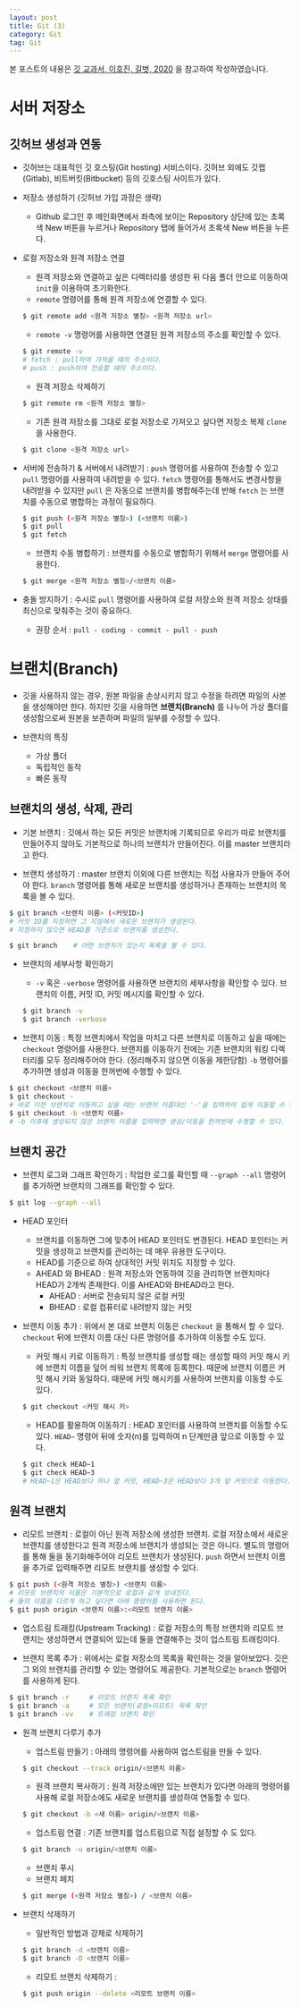 ```yaml
---
layout: post
title: Git (3)
category: Git
tag: Git
---
```




본 포스트의 내용은 [깃 교과서, 이호진, 길벗, 2020](http://www.yes24.com/Product/Goods/89522012) 을 참고하여 작성하였습니다.



# 서버 저장소

## 깃허브 생성과 연동

- 깃허브는 대표적인 깃 호스팅(Git hosting) 서비스이다. 깃허브 외에도 깃랩(Gitlab), 비트버킷(Bitbucket) 등의 깃호스팅 사이트가 있다.



- 저장소 생성하기 (깃허브 가입 과정은 생략)

  - Github 로그인 후 메인화면에서 좌측에 보이는 Repository 상단에 있는 초록색 New 버튼을 누르거나 Repository 탭에 들어가서 초록색 New 버튼을 누른다.



- 로컬 저장소와 원격 저장소 연결
  - 원격 저장소와 연결하고 싶은 디렉터리를 생성한 뒤 다음 폴더 안으로 이동하여 `init`을 이용하여 초기화한다. 
  - `remote` 명령어를 통해 원격 저장소에 연결할 수 있다.

  ```bash
  $ git remote add <원격 저장소 별칭> <원격 저장소 url>
  ```

  - `remote -v` 명령어를 사용하면 연결된 원격 저장소의 주소를 확인할 수 있다.

  ```bash
  $ git remote -v
  # fetch : pull하여 가져올 때의 주소이다.
  # push : push하여 전송할 때의 주소이다.
  ```

  - 원격 저장소 삭제하기

  ```bash
  $ git remote rm <원격 저장소 별칭>
  ```

  - 기존 원격 저장소를 그대로 로컬 저장소로 가져오고 싶다면 저장소 복제 `clone` 을 사용한다.

  ```bash
  $ git clone <원격 저장소 url>
  ```



- 서버에 전송하기 & 서버에서 내려받기 : `push` 명령어를 사용하여 전송할 수 있고 `pull` 명령어를 사용하여 내려받을 수 있다. `fetch` 명령어를 통해서도 변경사항을 내려받을 수 있지만 `pull` 은 자동으로 브랜치를 병합해주는데 반해 `fetch` 는 브랜치를 수동으로 병합하는 과정이 필요하다.

  ```bash
  $ git push (<원격 저장소 별칭>) (<브랜치 이름>)
  $ git pull
  $ git fetch
  ```

  - 브랜치 수동 병합하기 : 브랜치를 수동으로 병합하기 위해서 `merge` 명령어를 사용한다.

  ```bash
  $ git merge <원격 저장소 별칭>/<브랜치 이름>
  ```



- 충돌 방지하기 : 수시로 `pull` 명령어를 사용하여 로컬 저장소와 원격 저장소 상태를 최신으로 맞춰주는 것이 중요하다.
  - 권장 순서 : `pull - coding - commit - pull - push` 



# 브랜치(Branch)

- 깃을 사용하지 않는 경우, 원본 파일을 손상시키지 않고 수정을 하려면 파일의 사본을 생성해야만 한다. 하지만 깃을 사용하면 **브랜치(Branch)** 를 나누어 가상 폴더를 생성함으로써 원본을 보존하며 파일의 일부를 수정할 수 있다.



- 브랜치의 특징
  - 가상 폴더
  - 독립적인 동작
  - 빠른 동작



## 브랜치의 생성, 삭제, 관리

- 기본 브랜치 : 깃에서 하는 모든 커밋은 브랜치에 기록되므로 우리가 따로 브랜치를 만들어주지 않아도 기본적으로 하나의 브랜치가 만들어진다. 이를 master 브랜치라고 한다.



- 브랜치 생성하기 : master 브랜치 이외에 다른 브랜치는 직접 사용자가 만들어 주어야 한다. `branch` 명령어를 통해 새로운 브랜치를 생성하거나 존재하는 브랜치의 목록을 볼 수 있다.

```bash
$ git branch <브랜치 이름> (<커밋ID>)
# 커밋 ID를 지정하면 그 지점에서 새로운 브랜치가 생성된다.
# 지정하지 않으면 HEAD를 기준으로 브랜치를 생성한다.

$ git branch	# 어떤 브랜치가 있는지 목록을 볼 수 있다.
```



- 브랜치의 세부사항 확인하기

  - `-v` 혹은 `-verbose` 명령어를 사용하면 브랜치의 세부사항을 확인할 수 있다. 브랜치의 이름, 커밋 ID, 커밋 메시지를 확인할 수 있다. 

  ```bash
  $ git branch -v
  $ git branch -verbose
  ```

  

- 브랜치 이동 : 특정 브랜치에서 작업을 마치고 다른 브랜치로 이동하고 싶을 때에는 `checkout` 명령어를 사용한다. 브랜치를 이동하기 전에는 기존 브랜치의 워킹 디렉터리를 모두 정리해주어야 한다. (정리해주지 않으면 이동을 제한당함) `-b` 명령어를 추가하면 생성과 이동을 한꺼번에 수행할 수 있다. 

```bash
$ git checkout <브랜치 이름>
$ git checkout -
# 바로 이전 브랜치로 이동하고 싶을 때는 브랜치 이름대신 '-'을 입력하여 쉽게 이동할 수 있다.
$ git checkout -b <브랜치 이름>
# -b 이후에 생성되지 않은 브랜치 이름을 입력하면 생성/이동을 한꺼번에 수행할 수 있다.
```



## 브랜치 공간

- 브랜치 로그와 그래프 확인하기 : 작업한 로그를 확인할 때 `--graph --all` 명령어를 추가하면 브랜치의 그래프를 확인할 수 있다.

```bash
$ git log --graph --all
```



- HEAD 포인터
  - 브랜치를 이동하면 그에 맞추어 HEAD 포인터도 변경된다. HEAD 포인터는 커밋을 생성하고 브랜치를 관리하는 데 매우 유용한 도구이다.
  - HEAD를 기준으로 하여 상대적인 커밋 위치도 지정할 수 있다.
  - AHEAD 와 BHEAD : 원격 저장소와 연동하여 깃을 관리하면 브랜치마다 HEAD가 2개씩 존재한다. 이를 AHEAD와 BHEAD라고 한다.
    - AHEAD : 서버로 전송되지 않은 로컬 커밋 
    - BHEAD : 로컬 컴퓨터로 내려받지 않는 커밋



- 브랜치 이동 추가 : 위에서 본 대로 브랜치 이동은 `checkout` 을 통해서 할 수 있다. `checkout` 뒤에 브랜치 이름 대신 다른 명령어를 추가하여 이동할 수도 있다.

  - 커밋 해시 키로 이동하기 : 특정 브랜치를 생성할 때는 생성할 때의 커밋 해시 키에 브랜치 이름을 덮어 씌워 브랜치 목록에 등록한다. 때문에 브랜치 이름은 커밋 해시 키와 동일하다. 때문에 커밋 해시키를 사용하여 브랜치를 이동할 수도 있다.

  ```bash
  $ git checkout <커밋 해시 키>
  ```

  - HEAD를 활용하여 이동하기 : HEAD 포인터를 사용하여 브랜치를 이동할 수도 있다. `HEAD~` 명령어 뒤에 숫자(n)를 입력하여 n 단계만큼 앞으로 이동할 수 있다. 

  ```bash
  $ git check HEAD~1
  $ git check HEAD~3
  # HEAD~1은 HEAD보다 하나 앞 커밋, HEAD~3은 HEAD보다 3개 앞 커밋으로 이동한다.
  ```



## 원격 브랜치

- 리모트 브랜치 : 로컬이 아닌 원격 저장소에 생성한 브랜치. 로컬 저장소에서 새로운 브랜치를 생성한다고 원격 저장소에 브랜치가 생성되는 것은 아니다. 별도의 명령어를 통해 둘을 동기화해주어야 리모트 브랜치가 생성된다. `push` 하면서 브랜치 이름을 추가로 입력해주면 리모트 브랜치를 생성할 수 있다.

```bash
$ git push (<원격 저장소 별칭>) <브랜치 이름>
# 리모트 브랜치의 이름은 기본적으로 로컬과 같게 보내진다.
# 둘의 이름을 다르게 하고 싶다면 아래 명령어를 사용하면 된다.
$ git push origin <브랜치 이름>:<리모트 브랜치 이름>
```



- 업스트림 트래킹(Upstream Tracking) : 로컬 저장소의 특정 브랜치와 리모트 브랜치는 생성하면서 연결되어 있는데 둘을 연결해주는 것이 업스트림 트래킹이다.



- 브랜치 목록 추가 : 위에서는 로컬 저장소의 목록을 확인하는 것을 알아보았다. 깃은 그 외의 브랜치를 관리할 수 있는 명령어도 제공한다. 기본적으로는 `branch` 명령어를 사용하게 된다.

```bash
$ git branch -r		# 리모트 브랜치 목록 확인
$ git branch -a		# 모든 브랜치(로컬+리모트) 목록 확인
$ git branch -vv	# 트래킹 브랜치 확인
```

- 원격 브랜치 다루기 추가

  - 업스트림 만들기 : 아래의 명령어를 사용하여 업스트림을 만들 수 있다.

  ```bash
  $ git checkout --track origin/<브랜치 이름>
  ```

  - 원격 브랜치 복사하기 : 원격 저장소에만 있는 브랜치가 있다면 아래의 명령어를 사용해 로컬 저장소에도 새로운 브랜치를 생성하여 연동할 수 있다.

  ```bash
  $ git checkout -b <새 이름> origin/<브랜치 이름>
  ```

  - 업스트림 연결 : 기존 브랜치를 업스트림으로 직접 설정할 수 도 있다.

  ```bash
  $ git branch -u origin/<브랜치 이름>
  ```

  - 브랜치 푸시
  - 브랜치 페치

  ```bash
  $ git merge (<원격 저장소 별칭>) / <브랜치 이름>
  ```



- 브랜치 삭제하기

  - 일반적인 방법과 강제로 삭제하기

  ```bash
  $ git branch -d <브랜치 이름>
  $ git branch -D <브랜치 이름>
  ```

  - 리모트 브랜치 삭제하기 :

  ```bash
  $ git push origin --delete <리모트 브랜치 이름>
  ```

